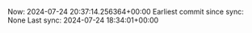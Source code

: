 Now: 2024-07-24 20:37:14.256364+00:00 Earliest commit since sync: None Last sync: 2024-07-24 18:34:01+00:00
